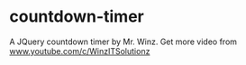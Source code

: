 # countdown-timer
A JQuery countdown timer by Mr. Winz. Get more video from www.youtube.com/c/WinzITSolutionz
